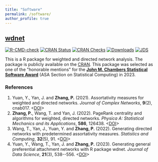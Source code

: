 ```yaml
---
title: "Software"
permalink: /software/
author_profile: true
---
```


## [wdnet](https://cran.r-project.org/web/packages/wdnet/index.html)

<!-- badges: start -->
[![R-CMD-check](https://github.com/Yelie-Yuan/wdnet/workflows/R-CMD-check/badge.svg)](https://github.com/Yelie-Yuan/wdnet/actions)
[![CRAN Status](http://www.r-pkg.org/badges/version-last-release/wdnet)](https://cran.r-project.org/package=wdnet)
[![CRAN Checks](https://badges.cranchecks.info/summary/wdnet.svg)](https://cran.r-project.org/web/checks/check_results_wdnet.html)
[![Downloads](https://cranlogs.r-pkg.org/badges/grand-total/wdnet)](https://cran.r-project.org/package=wdnet)
[![JDS](https://img.shields.io/badge/JDS-10.6339%2F23--JDS1110-brightgreen)](https://doi.org/10.6339/23-JDS1110)
<!-- badges: end -->

This is a R package for weighted and directed network analysis. The package is publicly available on the [CRAN](https://cran.r-project.org/web/packages/wdnet/index.html). This 
package was selected as one of the "honorable mentions" for the [**John M. Chambers Statistical Software Award**](https://community.amstat.org/jointscsg-section/awards/john-m-chambers)
(ASA Section on Statistical Computing) in 2023.

### References

1. Yuan, Y., Yan, J. and **Zhang, P.** (2021). Assortativity measures for weighted and directed networks. *Journal of Complex Networks*, **9**(2), cnab017. <[DOI](https://doi.org/10.1093/comnet/cnab017)>
2. **Zhang, P.**, Wang, T. and Yan, J. (2022). PageRank centrality and algorithms for weighted, directed networks. *Physica A: Statistical Mechanics and its Applications*, **586**, 126438. <[DOI](https://doi.org/10.1016/j.physa.2021.126438)>
3. Wang, T., Yan, J., Yuan, Y. and **Zhang, P.** (2022). Generating directed networks with predetermined assortativity measures. *Statistics and Computing*, **32**(5), 91. <[DOI](https://doi.org/10.1007/s11222-022-10161-8)>
4. Yuan, Y., Wang, T., Yan, J. and **Zhang, P.** (2023). Generating general preferential attachment networks with R package wdnet. *Journal of Data Science*, **21**(3), 538--556. <[DOI](https://doi.org/10.6339/23-JDS1110)>

